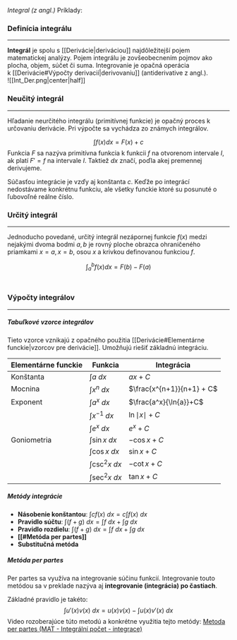 _Integral (z angl.)_
Príklady: 
</br>
### Definícia integrálu
---
**Integrál** je spolu s [[Derivácie|deriváciou]] najdôležitejší pojem matematickej analýzy. Pojem integrálu je zovšeobecnením pojmov ako plocha, objem, súčet či suma. Integrovanie je opačná operácia k [[Derivácie#Výpočty derivacií|derivovaniu]] (antiderivative z angl.).
</br>
![[Int_Der.png|center|half]]

### Neučitý integrál
---
Hľadanie neurčitého integrálu (primitívnej funkcie) je opačný proces k určovaniu derivácie. Pri výpočte sa vychádza zo známych integrálov.

$$\int{f(x)dx = F(x)+c}$$
Funkcia $F$ sa nazýva primitívna funkcia k funkcii $f$ na otvorenom intervale $I$, ak platí $F'=f$ na intervale $I$. Taktiež $dx$ značí, poďla akej premennej derivujeme.

Súčasťou integrácie je vzďy aj konštanta $c$. Keďže po integrácí nedostávame konkrétnu funkciu, ale všetky funckie ktoré su posunuté o ľubovoľné reálne číslo.
</br>
### Určitý  integrál
---
Jednoducho povedané, určitý integrál nezápornej funkcie $f(x)$ medzi nejakými dvoma bodmi $a, b$ je rovný ploche obrazca ohraničeného priamkami $x = a, x = b$, osou $x$ a krivkou definovanou funkciou $f$.

$$\int_{a}^{b}f(x)dx= F(b) - F(a)$$
</br>
### Výpočty integrálov
---
##### Tabuľkové vzorce integrálov
Tieto vzorce vznikajú z opačného použitia [[Derivácie#Elementárne funckie|vzorcov pre derivácie]]. Umožňujú riešiť základnú integráciu.

| Elementárne funckie  | Funkcia | Integrácia |
| - | - | - |
|Konštanta|$\int {a} \ dx$|$ax + C$|
|Mocnina|$\int {x^n} \ dx$|$\frac{x^{n+1}}{n+1} + C$|
|Exponent|$\int{a^x}\ dx$|$\frac{a^x}{\ln{a}}+C$|
||$\int {x^{-1}} \ dx$|$\ln{\mid x\mid}+C$|
||$\int{e^x \ dx}$|$e^x + C$|
|Goniometria|$\int\sin{x}\ dx$|$-\cos{x}+C$|
||$\int\cos{x}\ dx$|$\sin{x}+C$|
||$\int\csc^2{x}\ dx$|$-\cot{x}+C$|
||$\int\sec^2{x}\ dx$|$\tan{x}+C$|

##### Metódy integrácie
- **Násobenie konštantou**: $\int c f(x) \ dx = c\int {f(x) \ dx}$
- **Pravidlo súčtu**: $\int(f + g) \ dx = \int f \ dx + \int g \ dx$
- **Pravidlo rozdielu**: $\int(f + g) \ dx = \int f \ dx + \int g \ dx$
- **[[#Metóda per partes]]**
- **Substitučná metóda**

##### Metóda per partes

Per partes sa využíva na integrovanie súčinu funkcií. Integrovanie touto metódou sa v preklade nazýva aj **integrovanie (integrácia) po častiach**.

Základné pravidlo je takéto:
$$\int u'(x) v(x) \ dx = u(x)v(x)- \int u(x)v'(x) \ dx $$
Video rozoberajúce túto metodú a konkrétne využitia tejto metódy: [Metoda per partes (MAT - Integrální počet - integrace)](https://youtu.be/gZvICMtNbeQ)